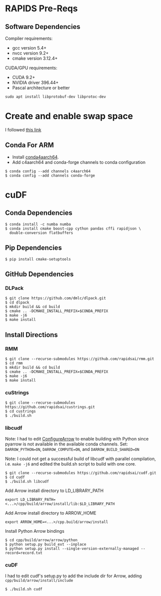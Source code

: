 # RAPIDS Pre-Reqs
## Software Dependencies
Compiler requirements:

* gcc version 5.4+
* nvcc version 9.2+
* cmake version 3.12.4+

CUDA/GPU requirements:

* CUDA 9.2+
* NVIDIA driver 396.44+
* Pascal architecture or better

`sudo apt install libprotobuf-dev libprotoc-dev`

# Create and enable swap space
I followed [this link](https://devtalk.nvidia.com/default/topic/1041894/jetson-agx-xavier/creating-a-swap-file/)

## Conda For ARM
* Install [conda4aarch64](https://github.com/jjhelmus/conda4aarch64/releases).
* Add c4aarch64 and conda-forge channels to conda configuration
```
$ conda config --add channels c4aarch64
$ conda config --add channels conda-forge
```

# cuDF
## Conda Dependencies
```
$ conda install -c numba numba
$ conda install cmake boost-cpp cython pandas cffi rapidjson \
  double-conversion flatbuffers
```

## Pip Dependencies
```
$ pip install cmake-setuptools
```

## GitHub Dependencies
### DLPack
```
$ git clone https://github.com/dmlc/dlpack.git
$ cd dlpack
$ mkdir build && cd build
$ cmake .. -DCMAKE_INSTALL_PREFIX=$CONDA_PREFIX
$ make -j6
$ make install
```

## Install Directions
### RMM
```
$ git clone --recurse-submodules https://github.com/rapidsai/rmm.git
$ cd rmm
$ mkdir build && cd build
$ cmake .. -DCMAKE_INSTALL_PREFIX=$CONDA_PREFIX
$ make -j6
$ make install
```

### cuStrings
```
$ git clone --recurse-submodules https://github.com/rapidsai/custrings.git
$ cd custrings
$ ./build.sh
```

### libcudf
Note: I had to edit [ConfigureArrow](https://github.com/rapidsai/cudf/blob/master/cpp/cmake/Modules/ConfigureArrow.cmake) to enable building with Python since pyarrow is not available in the available conda channels. Set: `DARROW_PYTHON=ON`, `DARROW_COMPUTE=ON`, and `DARROW_BUILD_SHARED=ON`

Note: I could not get a successful build of libcudf with parallel compilation, i.e. `make -j6` and edited the build.sh script to build with one core.

```
$ git clone --recurse-submodules https://github.com/rapidsai/cudf.git
$ cd cudf
$ ./build.sh libcudf
```
Add Arrow install directory to LD_LIBRARY_PATH

`export LD_LIBRARY_PATH=<...>/cpp/build/arrow/install/lib:$LD_LIBRARY_PATH`

Add Arrow install directory to ARROW_HOME

`export ARROW_HOME=<...>/cpp.build/arrow/install`

Install Python Arrow bindings
```
$ cd cpp/build/arrow/arrow/python
$ python setup.py build_ext --inplace
$ python setup.py install --single-version-externally-managed --record=record.txt
```

### cuDF
I had to edit cudf's setup.py to add the include dir for Arrow, adding `cpp/build/arrow/install/include`
```
$ ./build.sh cudf
```

